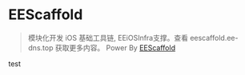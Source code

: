# EEScaffold


> 模块化开发 iOS 基础工具链, EEiOSInfra支撑。查看 eescaffold.ee-dns.top 获取更多内容。 
Power By [EEScaffold](eescaffold.ee-dns.top)




test